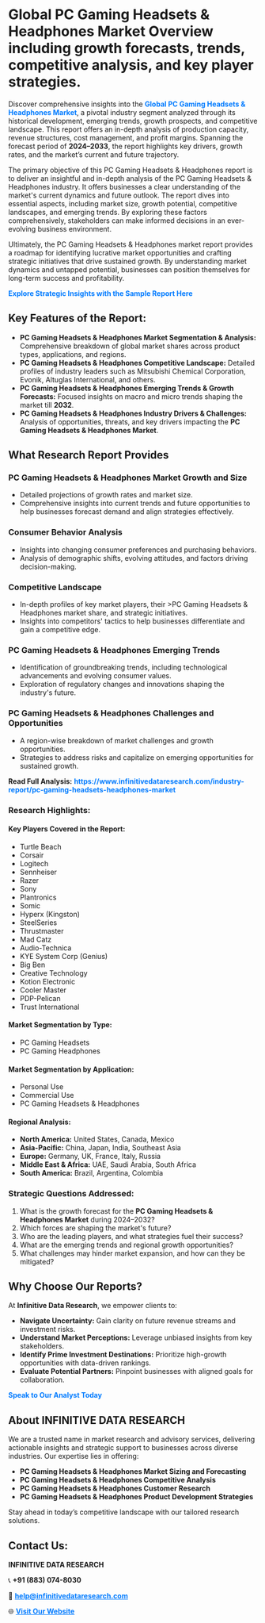 <h1>Global PC Gaming Headsets & Headphones Market Overview including growth forecasts, trends, competitive analysis, and key player strategies.</h1>
<p>
Discover comprehensive insights into the 
<a href="https://www.infinitivedataresearch.com/industry-report/pc-gaming-headsets-headphones-market" rel="dofollow" style="color: #007BFF; text-decoration: none;"><strong>Global PC Gaming Headsets & Headphones Market</strong></a>, a pivotal industry segment analyzed through its historical development, emerging trends, growth prospects, and competitive landscape. This report offers an in-depth analysis of production capacity, revenue structures, cost management, and profit margins. Spanning the forecast period of <strong>2024–2033</strong>, the report highlights key drivers, growth rates, and the market’s current and future trajectory.
</p>
<p>
The primary objective of this PC Gaming Headsets & Headphones report is to deliver an insightful and in-depth analysis of the PC Gaming Headsets & Headphones industry. It offers businesses a clear understanding of the market's current dynamics and future outlook. The report dives into essential aspects, including market size, growth potential, competitive landscapes, and emerging trends. By exploring these factors comprehensively, stakeholders can make informed decisions in an ever-evolving business environment.
</p>
<p>
Ultimately, the PC Gaming Headsets & Headphones market report provides a roadmap for identifying lucrative market opportunities and crafting strategic initiatives that drive sustained growth. By understanding market dynamics and untapped potential, businesses can position themselves for long-term success and profitability.
</p>
<p>
<a href="https://www.infinitivedataresearch.com/request-sample/reportId=103533" style="color: #007BFF; text-decoration: none;"><strong>Explore Strategic Insights with the Sample Report Here</strong></a>
</p>

<h2>Key Features of the Report:</h2>
<ul>
<li><strong>PC Gaming Headsets & Headphones Market Segmentation & Analysis:</strong> Comprehensive breakdown of global market shares across product types, applications, and regions.</li>
<li><strong>PC Gaming Headsets & Headphones Competitive Landscape:</strong> Detailed profiles of industry leaders such as Mitsubishi Chemical Corporation, Evonik, Altuglas International, and others.</li>
<li><strong>PC Gaming Headsets & Headphones Emerging Trends & Growth Forecasts:</strong> Focused insights on macro and micro trends shaping the market till <strong>2032</strong>.</li>
<li><strong>PC Gaming Headsets & Headphones Industry Drivers & Challenges:</strong> Analysis of opportunities, threats, and key drivers impacting the <strong>PC Gaming Headsets & Headphones Market</strong>.</li>
</ul>

<h2>What Research Report Provides</h2>
<h3>PC Gaming Headsets & Headphones Market Growth and Size</h3>
<ul>
<li>Detailed projections of growth rates and market size.</li>
<li>Comprehensive insights into current trends and future opportunities to help businesses forecast demand and align strategies effectively.</li>
</ul>

<h3>Consumer Behavior Analysis</h3>
<ul>
<li>Insights into changing consumer preferences and purchasing behaviors.</li>
<li>Analysis of demographic shifts, evolving attitudes, and factors driving decision-making.</li>
</ul>

<h3>Competitive Landscape</h3>
<ul>
<li>In-depth profiles of key market players, their >PC Gaming Headsets & Headphones market share, and strategic initiatives.</li>
<li>Insights into competitors' tactics to help businesses differentiate and gain a competitive edge.</li>
</ul>

<h3>PC Gaming Headsets & Headphones Emerging Trends</h3>
<ul>
<li>Identification of groundbreaking trends, including technological advancements and evolving consumer values.</li>
<li>Exploration of regulatory changes and innovations shaping the industry's future.</li>
</ul>

<h3>PC Gaming Headsets & Headphones Challenges and Opportunities</h3>
<ul>
<li>A region-wise breakdown of market challenges and growth opportunities.</li>
<li>Strategies to address risks and capitalize on emerging opportunities for sustained growth.</li>
</ul>
<p><strong>Read Full Analysis:</strong> <a href="https://www.infinitivedataresearch.com/industry-report/pc-gaming-headsets-headphones-market" rel="dofollow" style="color: #007BFF; text-decoration: none;"><strong>https://www.infinitivedataresearch.com/industry-report/pc-gaming-headsets-headphones-market</strong></a></p>
<h3>Research Highlights:</h3>
<h4>Key Players Covered in the Report:</h4>
<ul><li>Turtle Beach</li><li>Corsair</li><li>Logitech</li><li>Sennheiser</li><li>Razer</li><li>Sony</li><li>Plantronics</li><li>Somic</li><li>Hyperx (Kingston)</li><li>SteelSeries</li><li>Thrustmaster</li><li>Mad Catz</li><li>Audio-Technica</li><li>KYE System Corp (Genius)</li><li>Big Ben</li><li>Creative Technology</li><li>Kotion Electronic</li><li>Cooler Master</li><li>PDP-Pelican</li><li>Trust International</li></ul>
<h4>Market Segmentation by Type:</h4>
<ul><li>PC Gaming Headsets</li><li>PC Gaming Headphones</li></ul>
<h4>Market Segmentation by Application:</h4>
<ul><li>Personal Use</li><li>Commercial Use</li><li>PC Gaming Headsets &amp; Headphones</li></ul>

<h4>Regional Analysis:</h4>
<ul>
<li><strong>North America:</strong> United States, Canada, Mexico</li>
<li><strong>Asia-Pacific:</strong> China, Japan, India, Southeast Asia</li>
<li><strong>Europe:</strong> Germany, UK, France, Italy, Russia</li>
<li><strong>Middle East & Africa:</strong> UAE, Saudi Arabia, South Africa</li>
<li><strong>South America:</strong> Brazil, Argentina, Colombia</li>
</ul>

<h3>Strategic Questions Addressed:</h3>
<ol>
<li>What is the growth forecast for the <strong>PC Gaming Headsets & Headphones Market</strong> during 2024–2032?</li>
<li>Which forces are shaping the market's future?</li>
<li>Who are the leading players, and what strategies fuel their success?</li>
<li>What are the emerging trends and regional growth opportunities?</li>
<li>What challenges may hinder market expansion, and how can they be mitigated?</li>
</ol>

<h2>Why Choose Our Reports?</h2>
<p>At <strong>Infinitive Data Research</strong>, we empower clients to:</p>
<ul>
<li><strong>Navigate Uncertainty:</strong> Gain clarity on future revenue streams and investment risks.</li>
<li><strong>Understand Market Perceptions:</strong> Leverage unbiased insights from key stakeholders.</li>
<li><strong>Identify Prime Investment Destinations:</strong> Prioritize high-growth opportunities with data-driven rankings.</li>
<li><strong>Evaluate Potential Partners:</strong> Pinpoint businesses with aligned goals for collaboration.</li>
</ul>
<p><a href="https://www.infinitivedataresearch.com/industry-report/pc-gaming-headsets-headphones-market" rel="dofollow" style="color: #007BFF; text-decoration: none;"><strong>Speak to Our Analyst Today</strong></a></p>

<h2>About INFINITIVE DATA RESEARCH</h2>
<p>We are a trusted name in market research and advisory services, delivering actionable insights and strategic support to businesses across diverse industries. Our expertise lies in offering:</p>
<ul>
<li><strong>PC Gaming Headsets & Headphones Market Sizing and Forecasting</strong></li>
<li><strong>PC Gaming Headsets & Headphones Competitive Analysis</strong></li>
<li><strong>PC Gaming Headsets & Headphones Customer Research</strong></li>
<li><strong>PC Gaming Headsets & Headphones Product Development Strategies</strong></li>
</ul>
<p>Stay ahead in today’s competitive landscape with our tailored research solutions.</p>

<h2>Contact Us:</h2>
<p><strong>INFINITIVE DATA RESEARCH</strong></p>
<p>📞 <strong>+91 (883) 074-8030</strong></p>
<p>📧 <strong><a href="mailto:help@infinitivedataresearch.com" style="color: #007BFF;">help@infinitivedataresearch.com</a></strong></p>
<p>🌐 <strong><a href="https://www.infinitivedataresearch.com" rel="dofollow" style="color: #007BFF;">Visit Our Website</a></strong></p>
